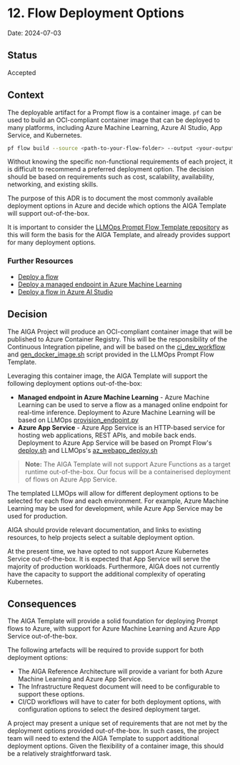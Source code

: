 # 12. Flow Deployment Options

Date: 2024-07-03

## Status

Accepted

## Context

The deployable artifact for a Prompt flow is a container image. `pf` can be used to build an OCI-compliant container image that can be deployed to many platforms, including Azure Machine Learning, Azure AI Studio, App Service, and Kubernetes.

```bash
pf flow build --source <path-to-your-flow-folder> --output <your-output-dir> --format docker
```

Without knowing the specific non-functional requirements of each project, it is difficult to recommend a preferred deployment option. The decision should be based on requirements such as cost, scalability, availability, networking, and existing skills.

The purpose of this ADR is to document the most commonly available deployment options in Azure and decide which options the AIGA Template will support out-of-the-box.

It is important to consider the [LLMOps Prompt Flow Template repository](./008-llmops-promptflow-template.md) as this will form the basis for the AIGA Template, and already provides support for many deployment options.

### Further Resources

- [Deploy a flow](https://microsoft.github.io/promptflow/how-to-guides/deploy-a-flow/index.html)
- [Deploy a managed endpoint in Azure Machine Learning](https://learn.microsoft.com/en-us/azure/machine-learning/prompt-flow/how-to-deploy-for-real-time-inference)
- [Deploy a flow in Azure AI Studio](https://learn.microsoft.com/en-us/azure/ai-studio/how-to/flow-deploy)

## Decision

The AIGA Project will produce an OCI-compliant container image that will be published to Azure Container Registry. This will be the responsibility of the Continuous Integration pipeline, and will be based on the [ci_dev_workflow](https://github.com/microsoft/llmops-promptflow-template/blob/main/.github/workflows/chat_with_pdf_ci_dev_workflow.yml) and [gen_docker_image.sh](https://github.com/microsoft/llmops-promptflow-template/blob/main/llmops/common/scripts/gen_docker_image.sh) script provided in the LLMOps Prompt Flow Template.

Leveraging this container image, the AIGA Template will support the following deployment options out-of-the-box:

- **Managed endpoint in Azure Machine Learning** - Azure Machine Learning can be used to serve a flow as a managed online endpoint for real-time inference. Deployment to Azure Machine Learning will be based on LLMOps [provision_endpoint.py](https://github.com/microsoft/llmops-promptflow-template/blob/main/llmops/common/deployment/provision_endpoint.py)
- **Azure App Service** - Azure App Service is an HTTP-based service for hosting web applications, REST APIs, and mobile back ends. Deployment to Azure App Service will be based on Prompt Flow's [deploy.sh](https://github.com/microsoft/promptflow/blob/main/examples/tutorials/flow-deploy/azure-app-service/deploy.sh) and LLMOps's [az_webapp_deploy.sh](https://github.com/microsoft/llmops-promptflow-template/blob/main/llmops/common/scripts/az_webapp_deploy.sh)

> **Note:** The AIGA Template will not support Azure Functions as a target runtime out-of-the-box. Our focus will be a containerised deployment of flows on Azure App Service.

The templated LLMOps will allow for different deployment options to be selected for each flow and each environment. For example, Azure Machine Learning may be used for development, while Azure App Service may be used for production.

AIGA should provide relevant documentation, and links to existing resources, to help projects select a suitable deployment option.

At the present time, we have opted to not support Azure Kubernetes Service out-of-the-box. It is expected that App Service will serve the majority of production workloads. Furthermore, AIGA does not currently have the capacity to support the additional complexity of operating Kubernetes.

## Consequences

The AIGA Template will provide a solid foundation for deploying Prompt flows to Azure, with support for Azure Machine Learning and Azure App Service out-of-the-box.

The following artefacts will be required to provide support for both deployment options:

- The AIGA Reference Architecture will provide a variant for both Azure Machine Learning and Azure App Service.
- The Infrastructure Request document will need to be configurable to support these options.
- CI/CD workflows will have to cater for both deployment options, with configuration options to select the desired deployment target.

A project may present a unique set of requirements that are not met by the deployment options provided out-of-the-box. In such cases, the project team will need to extend the AIGA Template to support additional deployment options. Given the flexibility of a container image, this should be a relatively straightforward task.
